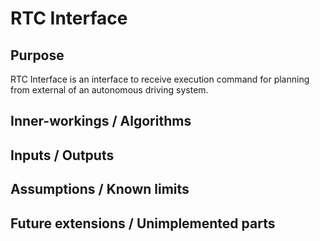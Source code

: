 # RTC Interface

## Purpose

RTC Interface is an interface to receive execution command for planning from external of an autonomous driving system.

## Inner-workings / Algorithms

## Inputs / Outputs

## Assumptions / Known limits

## Future extensions / Unimplemented parts
